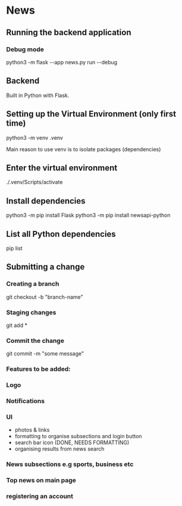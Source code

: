 # News

## Running the backend application
### Debug mode
python3 -m flask --app news.py run --debug 
 

## Backend

Built in Python with Flask.

## Setting up the Virtual Environment (only first time)
python3 -m venv .venv 

Main reason to use venv is to isolate packages (dependencies)

## Enter the virtual environment
./.venv/Scripts/activate

## Install dependencies
python3 -m pip install Flask
python3 -m pip install newsapi-python


## List all Python dependencies
pip list


## Submitting a change

### Creating a branch
git checkout -b "branch-name" 

### Staging changes
git add *

### Commit the change
git commit -m "some message"

### Features to be added:
### Logo
### Notifications
### UI
- photos & links
- formatting to organise subsections and login button
- search bar icon (DONE, NEEDS FORMATTING)
- organising results from news search
### News subsections e.g sports, business etc
### Top news on main page
### registering an account 
